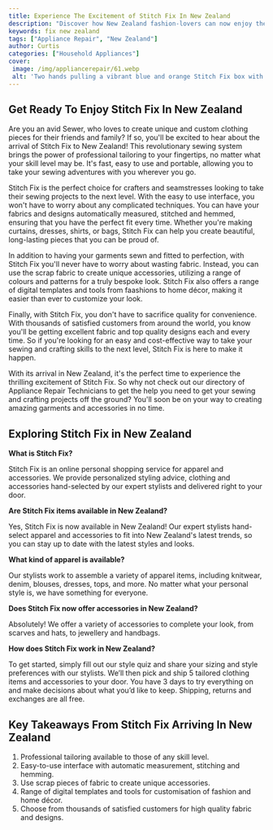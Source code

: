 ```yaml
---
title: Experience The Excitement of Stitch Fix In New Zealand
description: "Discover how New Zealand fashion-lovers can now enjoy the unparalleled convenience and personalization of Stitch Fix Unlock your closets full potential and find styles that truly fit your unique lifestyle Experience the excitement of Stitch Fix in New Zealand today"
keywords: fix new zealand
tags: ["Appliance Repair", "New Zealand"]
author: Curtis
categories: ["Household Appliances"]
cover: 
 image: /img/appliancerepair/61.webp
 alt: 'Two hands pulling a vibrant blue and orange Stitch Fix box with a Kiwi bird pattern surrounded by mountains a lake and a meadow in New Zealand'
---
```

## Get Ready To Enjoy Stitch Fix In New Zealand

Are you an avid Sewer, who loves to create unique and custom clothing pieces for their friends and family? If so, you'll be excited to hear about the arrival of Stitch Fix to New Zealand! This revolutionary sewing system brings the power of professional tailoring to your fingertips, no matter what your skill level may be. It's fast, easy to use and portable, allowing you to take your sewing adventures with you wherever you go.

Stitch Fix is the perfect choice for crafters and seamstresses looking to take their sewing projects to the next level. With the easy to use interface, you won't have to worry about any complicated techniques. You can have your fabrics and designs automatically measured, stitched and hemmed, ensuring that you have the perfect fit every time. Whether you're making curtains, dresses, shirts, or bags, Stitch Fix can help you create beautiful, long-lasting pieces that you can be proud of.

In addition to having your garments sewn and fitted to perfection, with Stitch Fix you'll never have to worry about wasting fabric. Instead, you can use the scrap fabric to create unique accessories, utilizing a range of colours and patterns for a truly bespoke look. Stitch Fix also offers a range of digital templates and tools from faashions to home décor, making it easier than ever to customize your look.

Finally, with Stitch Fix, you don't have to sacrifice quality for convenience. With thousands of satisfied customers from around the world, you know you'll be getting excellent fabric and top quality designs each and every time. So if you're looking for an easy and cost-effective way to take your sewing and crafting skills to the next level, Stitch Fix is here to make it happen.

With its arrival in New Zealand, it's the perfect time to experience the thrilling excitement of Stitch Fix. So why not check out our directory of Appliance Repair Technicians to get the help you need to get your sewing and crafting projects off the ground? You'll soon be on your way to creating amazing garments and accessories in no time.

## Exploring Stitch Fix in New Zealand

**What is Stitch Fix?**

Stitch Fix is an online personal shopping service for apparel and accessories. We provide personalized styling advice, clothing and accessories hand-selected by our expert stylists and delivered right to your door. 

**Are Stitch Fix items available in New Zealand?**

Yes, Stitch Fix is now available in New Zealand! Our expert stylists hand-select apparel and accessories to fit into New Zealand's latest trends, so you can stay up to date with the latest styles and looks.

**What kind of apparel is available?** 
 
Our stylists work to assemble a variety of apparel items, including knitwear, denim, blouses, dresses, tops, and more. No matter what your personal style is, we have something for everyone.

**Does Stitch Fix now offer accessories in New Zealand?**

Absolutely! We offer a variety of accessories to complete your look, from scarves and hats, to jewellery and handbags.

**How does Stitch Fix work in New Zealand?**

To get started, simply fill out our style quiz and share your sizing and style preferences with our stylists. We’ll then pick and ship 5 tailored clothing items and accessories to your door. You have 3 days to try everything on and make decisions about what you’d like to keep. Shipping, returns and exchanges are all free.

## Key Takeaways From Stitch Fix Arriving In New Zealand
1. Professional tailoring available to those of any skill level.
2. Easy-to-use interface with automatic measurement, stitching and hemming.
3. Use scrap pieces of fabric to create unique accessories.
4. Range of digital templates and tools for customisation of fashion and home décor.
5. Choose from thousands of satisfied customers for high quality fabric and designs.
